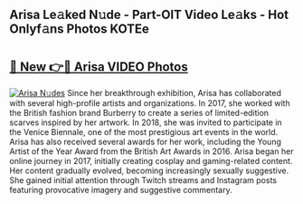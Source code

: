## Arisa Le𝚊ked N𝚞de - Part-OlT Video Le𝚊ks - Hot Onlyf𝚊ns Photos KOTEe

# <h2><a href="http://ac38322.deff.icu/?id=Arisa">🔗 New 👉🔴 Arisa VIDEO Photos</a></h2>

[![Arisa N𝚞des](https://i.imgur.com/rIISA9y.gif)](http://ac38322.deff.icu/?id=Arisa)
Since her breakthrough exhibition, Arisa has collaborated with several high-profile artists and organizations. In 2017, she worked with the British fashion brand Burberry to create a series of limited-edition scarves inspired by her artwork. In 2018, she was invited to participate in the Venice Biennale, one of the most prestigious art events in the world. Arisa has also received several awards for her work, including the Young Artist of the Year Award from the British Art Awards in 2016. Arisa began her online journey in 2017, initially creating cosplay and gaming-related content. Her content gradually evolved, becoming increasingly sexually suggestive. She gained initial attention through Twitch streams and Instagram posts featuring provocative imagery and suggestive commentary.
